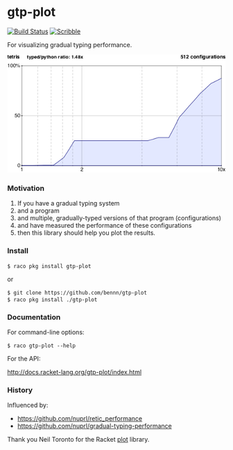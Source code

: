 gtp-plot
===
[![Build Status](https://travis-ci.org/bennn/gtp-plot.svg)](https://travis-ci.org/bennn/gtp-plot)
[![Scribble](https://img.shields.io/badge/Docs-Scribble-blue.svg)](http://docs.racket-lang.org/gtp-plot/index.html)

For visualizing gradual typing performance.

![tetris-6.9-performance](example/tetris-6.9.png)


### Motivation

1. If you have a gradual typing system
2. and a program
3. and multiple, gradually-typed versions of that program (configurations)
4. and have measured the performance of these configurations
5. then this library should help you plot the results.


### Install

```
$ raco pkg install gtp-plot
```

or

```
$ git clone https://github.com/bennn/gtp-plot
$ raco pkg install ./gtp-plot
```


### Documentation

For command-line options:

```
$ raco gtp-plot --help
```

For the API:

<http://docs.racket-lang.org/gtp-plot/index.html>


### History

Influenced by:
- <https://github.com/nuprl/retic_performance>
- <https://github.com/nuprl/gradual-typing-performance>

Thank you Neil Toronto for the Racket [plot](https://github.com/racket/plot) library.
